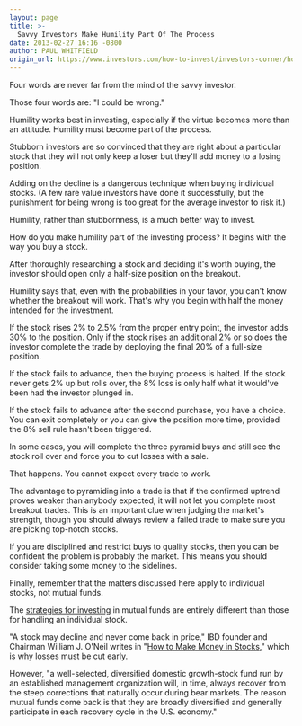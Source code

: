 ```yaml
---
layout: page
title: >-
  Savvy Investors Make Humility Part Of The Process
date: 2013-02-27 16:16 -0800
author: PAUL WHITFIELD
origin_url: https://www.investors.com/how-to-invest/investors-corner/how-to-reduce-investment-risk/
---
```


Four words are never far from the mind of the savvy investor.

Those four words are: "I could be wrong."

Humility works best in investing, especially if the virtue becomes more than an attitude. Humility must become part of the process.

Stubborn investors are so convinced that they are right about a particular stock that they will not only keep a loser but they'll add money to a losing position.

Adding on the decline is a dangerous technique when buying individual stocks. (A few rare value investors have done it successfully, but the punishment for being wrong is too great for the average investor to risk it.)

Humility, rather than stubbornness, is a much better way to invest.

How do you make humility part of the investing process? It begins with the way you buy a stock.

After thoroughly researching a stock and deciding it's worth buying, the investor should open only a half-size position on the breakout.

Humility says that, even with the probabilities in your favor, you can't know whether the breakout will work. That's why you begin with half the money intended for the investment.

If the stock rises 2% to 2.5% from the proper entry point, the investor adds 30% to the position. Only if the stock rises an additional 2% or so does the investor complete the trade by deploying the final 20% of a full-size position.

If the stock fails to advance, then the buying process is halted. If the stock never gets 2% up but rolls over, the 8% loss is only half what it would've been had the investor plunged in.

If the stock fails to advance after the second purchase, you have a choice. You can exit completely or you can give the position more time, provided the 8% sell rule hasn't been triggered.

In some cases, you will complete the three pyramid buys and still see the stock roll over and force you to cut losses with a sale.

That happens. You cannot expect every trade to work.

The advantage to pyramiding into a trade is that if the confirmed uptrend proves weaker than anybody expected, it will not let you complete most breakout trades. This is an important clue when judging the market's strength, though you should always review a failed trade to make sure you are picking top-notch stocks.

If you are disciplined and restrict buys to quality stocks, then you can be confident the problem is probably the market. This means you should consider taking some money to the sidelines.

Finally, remember that the matters discussed here apply to individual stocks, not mutual funds.

The [strategies for investing](http://education.investors.com/) in mutual funds are entirely different than those for handling an individual stock.

"A stock may decline and never come back in price," IBD founder and Chairman William J. O'Neil writes in "[How to Make Money in Stocks](https://www.investors.com/offer/splash.aspx?id=htmmis)," which is why losses must be cut early.

However, "a well-selected, diversified domestic growth-stock fund run by an established management organization will, in time, always recover from the steep corrections that naturally occur during bear markets. The reason mutual funds come back is that they are broadly diversified and generally participate in each recovery cycle in the U.S. economy."

